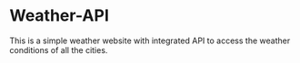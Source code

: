 # Weather-API
This is a simple weather website with integrated API to access the weather conditions of all the cities.

